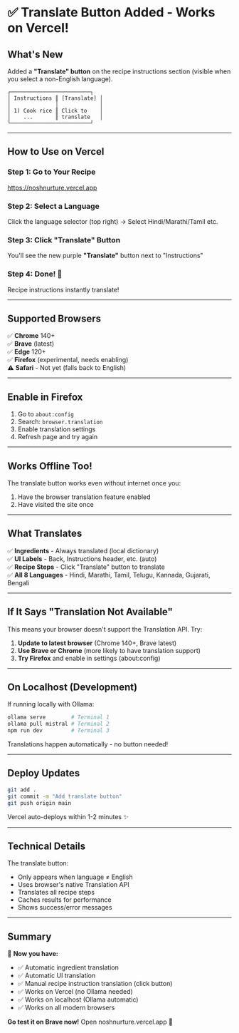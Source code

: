 # ✅ Translate Button Added - Works on Vercel!

## What's New

Added a **"Translate" button** on the recipe instructions section (visible when you select a non-English language).

```
┌─────────────────────────┐
│ Instructions ║ [Translate] │
│              │             │
│ 1) Cook rice ║ Click to    │
│    ...       ║ translate   │
└─────────────────────────┘
```

---

## How to Use on Vercel

### Step 1: Go to Your Recipe
https://noshnurture.vercel.app

### Step 2: Select a Language
Click the language selector (top right) → Select Hindi/Marathi/Tamil etc.

### Step 3: Click "Translate" Button
You'll see the new purple **"Translate"** button next to "Instructions"

### Step 4: Done! 🎉
Recipe instructions instantly translate!

---

## Supported Browsers

✅ **Chrome** 140+  
✅ **Brave** (latest)  
✅ **Edge** 120+  
✅ **Firefox** (experimental, needs enabling)  
⚠️ **Safari** - Not yet (falls back to English)

---

## Enable in Firefox

1. Go to `about:config`
2. Search: `browser.translation`
3. Enable translation settings
4. Refresh page and try again

---

## Works Offline Too!

The translate button works even without internet once you:
1. Have the browser translation feature enabled
2. Have visited the site once

---

## What Translates

✅ **Ingredients** - Always translated (local dictionary)  
✅ **UI Labels** - Back, Instructions header, etc. (auto)  
✅ **Recipe Steps** - Click "Translate" button to translate  
✅ **All 8 Languages** - Hindi, Marathi, Tamil, Telugu, Kannada, Gujarati, Bengali  

---

## If It Says "Translation Not Available"

This means your browser doesn't support the Translation API. Try:

1. **Update to latest browser** (Chrome 140+, Brave latest)
2. **Use Brave or Chrome** (more likely to have translation support)
3. **Try Firefox** and enable in settings (about:config)

---

## On Localhost (Development)

If running locally with Ollama:
```bash
ollama serve        # Terminal 1
ollama pull mistral # Terminal 2
npm run dev         # Terminal 3
```

Translations happen automatically - no button needed!

---

## Deploy Updates

```bash
git add .
git commit -m "Add translate button"
git push origin main
```

Vercel auto-deploys within 1-2 minutes ✨

---

## Technical Details

The translate button:
- Only appears when language ≠ English
- Uses browser's native Translation API
- Translates all recipe steps
- Caches results for performance
- Shows success/error messages

---

## Summary

🎉 **Now you have:**
- ✅ Automatic ingredient translation
- ✅ Automatic UI translation
- ✅ Manual recipe instruction translation (click button)
- ✅ Works on Vercel (no Ollama needed)
- ✅ Works on localhost (Ollama automatic)
- ✅ Works on all modern browsers

**Go test it on Brave now!** Open noshnurture.vercel.app 🚀

